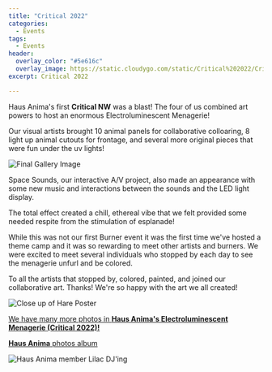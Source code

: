 ```yaml
---
title: "Critical 2022"
categories:
  - Events
tags:
  - Events
header:
  overlay_color: "#5e616c"
  overlay_image: https://static.cloudygo.com/static/Critical%202022/CriticalPoster.jpg
excerpt: Critical 2022

---
```


Haus Anima's first **Critical NW** was a blast! The four of us combined art powers to host an enormous Electroluminescent Menagerie!

Our visual artists brought 10 animal panels for collaborative colloaring, 8 light up animal cutouts for frontage, and several more original pieces that were fun under the uv lights! 

<img src="https://static.cloudygo.com/static/Critical%202022/GalleryFinal.jpg" alt="Final Gallery Image" class="full">

Space Sounds, our interactive A/V project, also made an appearance with some new music and interactions between the sounds and the LED light display. 

The total effect created a chill, ethereal vibe that we felt provided some needed respite from the stimulation of esplanade! 

While this was not our first Burner event it was the first time we've hosted a theme camp and it was so rewarding to meet
other artists and burners. We were excited to meet several individuals who stopped by each day to see the menagerie unfurl
and be colored.

To all the artists that stopped by, colored, painted, and joined our collaborative art. Thanks! We're so happy with the art we all created!

<img src="https://static.cloudygo.com/static/Critical%202022/HareFinal.jpg" alt="Close up of Hare Poster" class="full">

[We have many more photos in **Haus Anima's Electroluminescent Menagerie (Critical 2022)!**](https://photos.app.goo.gl/zrAwxmLNjxAJSDHj6)

[**Haus Anima** photos album](https://photos.app.goo.gl/mJWY73HfQs2qP4zC7)

<img src="https://static.cloudygo.com/static/Critical%202022/DJ%20Lilac.jpg" alt="Haus Anima member Lilac DJ'ing" class="full">
